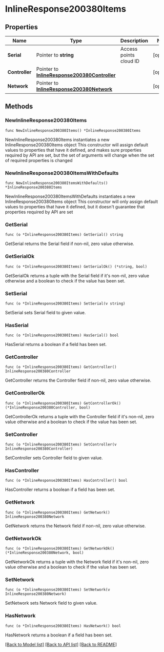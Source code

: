 # InlineResponse200380Items

## Properties

Name | Type | Description | Notes
------------ | ------------- | ------------- | -------------
**Serial** | Pointer to **string** | Access points cloud ID | [optional] 
**Controller** | Pointer to [**InlineResponse200380Controller**](InlineResponse200380Controller.md) |  | [optional] 
**Network** | Pointer to [**InlineResponse200380Network**](InlineResponse200380Network.md) |  | [optional] 

## Methods

### NewInlineResponse200380Items

`func NewInlineResponse200380Items() *InlineResponse200380Items`

NewInlineResponse200380Items instantiates a new InlineResponse200380Items object
This constructor will assign default values to properties that have it defined,
and makes sure properties required by API are set, but the set of arguments
will change when the set of required properties is changed

### NewInlineResponse200380ItemsWithDefaults

`func NewInlineResponse200380ItemsWithDefaults() *InlineResponse200380Items`

NewInlineResponse200380ItemsWithDefaults instantiates a new InlineResponse200380Items object
This constructor will only assign default values to properties that have it defined,
but it doesn't guarantee that properties required by API are set

### GetSerial

`func (o *InlineResponse200380Items) GetSerial() string`

GetSerial returns the Serial field if non-nil, zero value otherwise.

### GetSerialOk

`func (o *InlineResponse200380Items) GetSerialOk() (*string, bool)`

GetSerialOk returns a tuple with the Serial field if it's non-nil, zero value otherwise
and a boolean to check if the value has been set.

### SetSerial

`func (o *InlineResponse200380Items) SetSerial(v string)`

SetSerial sets Serial field to given value.

### HasSerial

`func (o *InlineResponse200380Items) HasSerial() bool`

HasSerial returns a boolean if a field has been set.

### GetController

`func (o *InlineResponse200380Items) GetController() InlineResponse200380Controller`

GetController returns the Controller field if non-nil, zero value otherwise.

### GetControllerOk

`func (o *InlineResponse200380Items) GetControllerOk() (*InlineResponse200380Controller, bool)`

GetControllerOk returns a tuple with the Controller field if it's non-nil, zero value otherwise
and a boolean to check if the value has been set.

### SetController

`func (o *InlineResponse200380Items) SetController(v InlineResponse200380Controller)`

SetController sets Controller field to given value.

### HasController

`func (o *InlineResponse200380Items) HasController() bool`

HasController returns a boolean if a field has been set.

### GetNetwork

`func (o *InlineResponse200380Items) GetNetwork() InlineResponse200380Network`

GetNetwork returns the Network field if non-nil, zero value otherwise.

### GetNetworkOk

`func (o *InlineResponse200380Items) GetNetworkOk() (*InlineResponse200380Network, bool)`

GetNetworkOk returns a tuple with the Network field if it's non-nil, zero value otherwise
and a boolean to check if the value has been set.

### SetNetwork

`func (o *InlineResponse200380Items) SetNetwork(v InlineResponse200380Network)`

SetNetwork sets Network field to given value.

### HasNetwork

`func (o *InlineResponse200380Items) HasNetwork() bool`

HasNetwork returns a boolean if a field has been set.


[[Back to Model list]](../README.md#documentation-for-models) [[Back to API list]](../README.md#documentation-for-api-endpoints) [[Back to README]](../README.md)


